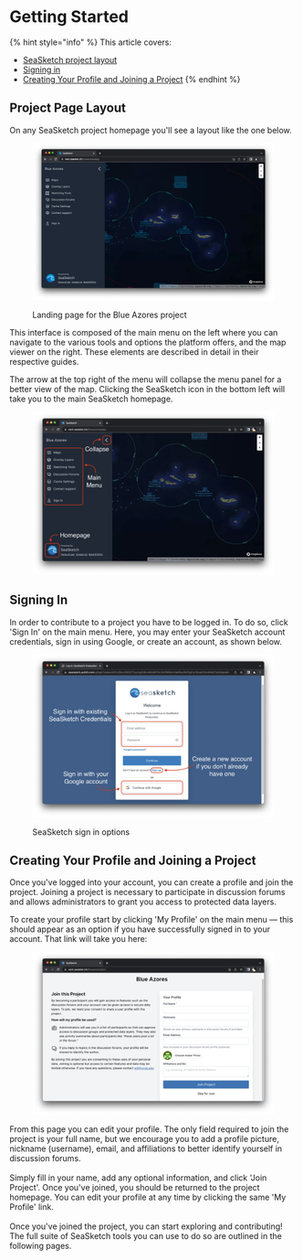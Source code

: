 # Getting Started



{% hint style="info" %}
This article covers:

* [SeaSketch project layout](./#project-page-layout)
* [Signing in](./#signing-in)
* [Creating Your Profile and Joining a Project](./#creating-your-profile-and-joining-a-project)
{% endhint %}

## Project Page Layout

On any SeaSketch project homepage you'll see a layout like the one below.

<figure><img src=".gitbook/assets/Screenshot 2023-02-27 at 4.24.32 PM.png" alt=""><figcaption><p>Landing page for the Blue Azores project</p></figcaption></figure>

This interface is composed of the main menu on the left where you can navigate to the various tools and options the platform offers, and the map viewer on the right. These elements are described in detail in their respective guides.&#x20;

The arrow at the top right of the menu will collapse the menu panel for a better view of the map. Clicking the SeaSketch icon in the bottom left will take you to the main SeaSketch homepage.

<figure><img src=".gitbook/assets/Screenshot 2023-02-28 at 1.59.11 PM.png" alt=""><figcaption></figcaption></figure>

## Signing In

In order to contribute to a project you have to be logged in. To do so, click 'Sign In' on the main menu.  Here, you may enter your SeaSketch account credentials, sign in using Google, or create an account, as shown below.

<figure><img src=".gitbook/assets/Screenshot 2023-02-28 at 10.14.03 AM (1).png" alt=""><figcaption><p>SeaSketch sign in options</p></figcaption></figure>

## Creating Your Profile and Joining a Project

Once you've logged into your account, you can create a profile and join the project. Joining a project is necessary to participate in discussion forums and allows administrators to grant you access to protected data layers.

To create your profile start by clicking 'My Profile' on the main menu — this should appear as an option if you have successfully signed in to your account. That link will take you here:

<figure><img src=".gitbook/assets/Screenshot 2023-02-28 at 10.39.19 AM.png" alt=""><figcaption></figcaption></figure>

From this page you can edit your profile. The only field required to join the project is your full name, but we encourage you to add a profile picture, nickname (username), email, and affiliations to better identify yourself in discussion forums.\
\
Simply fill in your name, add any optional information, and click 'Join Project'. Once you've joined, you should be returned to the project homepage. You can edit your profile at any time by clicking the same 'My Profile' link. \
\
Once you've joined the project, you can start exploring and contributing! The full suite of SeaSketch tools you can use to do so are outlined in the following pages.

